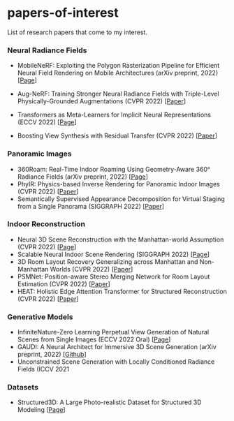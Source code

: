 # papers-of-interest
List of research papers that come to my interest.

### Neural Radiance Fields
* MobileNeRF: Exploiting the Polygon Rasterization Pipeline for Efficient Neural Field Rendering on Mobile Architectures (arXiv preprint, 2022) [[Page](https://mobile-nerf.github.io/)]
* Aug-NeRF: Training Stronger Neural Radiance Fields with Triple-Level Physically-Grounded Augmentations (CVPR 2022) [[Paper](https://openaccess.thecvf.com/content/CVPR2022/papers/Chen_Aug-NeRF_Training_Stronger_Neural_Radiance_Fields_With_Triple-Level_Physically-Grounded_Augmentations_CVPR_2022_paper.pdf)]
* Transformers as Meta-Learners for Implicit Neural Representations (ECCV 2022) [[Page](https://yinboc.github.io/trans-inr/)]

* Boosting View Synthesis with Residual Transfer (CVPR 2022) [[Paper](https://openaccess.thecvf.com/content/CVPR2022/papers/Rong_Boosting_View_Synthesis_With_Residual_Transfer_CVPR_2022_paper.pdf)]

### Panoramic Images
* 360Roam: Real-Time Indoor Roaming Using Geometry-Aware 360ᵒ Radiance Fields (arXiv preprint, 2022) [[Page](https://huajianup.github.io/research/360Roam/)]
* PhyIR: Physics-based Inverse Rendering for Panoramic Indoor Images (CVPR 2022) [[Paper](https://openaccess.thecvf.com/content/CVPR2022/papers/Li_PhyIR_Physics-Based_Inverse_Rendering_for_Panoramic_Indoor_Images_CVPR_2022_paper.pdf)]
* Semantically Supervised Appearance Decomposition for Virtual Staging from a Single Panorama (SIGGRAPH 2022) [[Paper](https://arxiv.org/abs/2205.13150)]


### Indoor Reconstruction
* Neural 3D Scene Reconstruction with the Manhattan-world Assumption (CVPR 2022) [[Page](https://zju3dv.github.io/manhattan_sdf/)]
* Scalable Neural Indoor Scene Rendering (SIGGRAPH 2022) [[Page](https://xchaowu.github.io/papers/scalable-nisr/)]
* 3D Room Layout Recovery Generalizing across Manhattan and Non-Manhattan Worlds (CVPR 2022) [[Paper](https://openaccess.thecvf.com/content/CVPR2022W/OmniCV/papers/Jia_3D_Room_Layout_Recovery_Generalizing_Across_Manhattan_and_Non-Manhattan_Worlds_CVPRW_2022_paper.pdf)]
* PSMNet: Position-aware Stereo Merging Network for Room Layout Estimation (CVPR 2022) [[Paper](https://arxiv.org/abs/2203.15965)]
* HEAT: Holistic Edge Attention Transformer for Structured Reconstruction (CVPR 2022) [[Paper](https://openaccess.thecvf.com/content/CVPR2022/papers/Chen_HEAT_Holistic_Edge_Attention_Transformer_for_Structured_Reconstruction_CVPR_2022_paper.pdf)]

### Generative Models
* InfiniteNature-Zero Learning Perpetual View Generation of Natural Scenes from Single Images (ECCV 2022 Oral) [[Page](https://infinite-nature-zero.github.io/)]
* GAUDI: A Neural Architect for Immersive 3D Scene Generation (arXiv preprint, 2022) [[Github](https://github.com/apple/ml-gaudi)]
* Unconstrained Scene Generation with Locally Conditioned Radiance Fields (ICCV 2021 

### Datasets
* Structured3D: A Large Photo-realistic Dataset for Structured 3D Modeling [[Page](https://structured3d-dataset.org/)]
